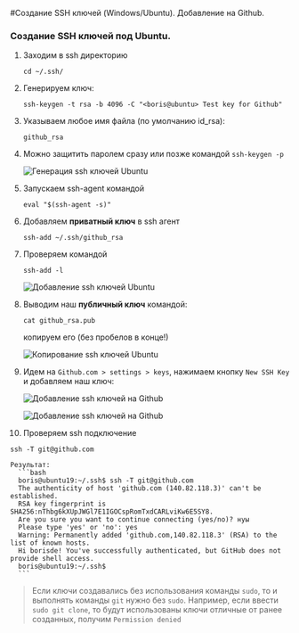 #Создание SSH ключей (Windows/Ubuntu). Добавление на Github.

### Создание SSH ключей под Ubuntu.

1. Заходим в ssh директорию  

    ```
    cd ~/.ssh/
   ```
   
2. Генерируем ключ:  

    ```
    ssh-keygen -t rsa -b 4096 -C "<boris@ubuntu> Test key for Github"
   ```    
   
3. Указываем любое имя файла (по умолчанию id_rsa):  

    ```
    github_rsa
   ```
   
4. Можно защитить паролем сразу или позже командой ```ssh-keygen -p```
    
   ![Генерация ssh ключей Ubuntu](screenshots/generaciya-ssh-ubuntu.png "Генерация ssh ключей Ubuntu")  

5. Запускаем ssh-agent командой  

   ```
   eval "$(ssh-agent -s)"
   ```
   
6. Добавляем **приватный ключ** в ssh агент  

   ```
   ssh-add ~/.ssh/github_rsa
   ```
   
7. Проверяем командой  

   ```
   ssh-add -l
   ```    
   
   ![Добавление ssh ключей Ubuntu](screenshots/ssh-add.png "Добавление ssh ключей Ubuntu")

8. Выводим наш **публичный ключ** командой: 
 
   ```
   cat github_rsa.pub
   ```  
   
   копируем его (без пробелов в конце!)
   
   ![Копирование ssh ключей Ubuntu](screenshots/copy-ssh-public-key.png "Копирование ssh ключей Ubuntu")  

9. Идем на ```Github.com > settings > keys```, нажимаем кнопку ```New SSH Key``` и добавляем наш ключ:
    
    ![Добавление ssh ключей на Github](screenshots/add-ssh-github.png "Добавление ssh ключей на Github")   
    
    ![Добавление ssh ключей на Github](screenshots/ssh-keys-github.png "Добавление ssh ключей на Github")  
   
10. Проверяем ssh подключение  
   ```
   ssh -T git@github.com
   ```  
   
    Результат:
      ```bash
      boris@ubuntu19:~/.ssh$ ssh -T git@github.com
      The authenticity of host 'github.com (140.82.118.3)' can't be established.
      RSA key fingerprint is SHA256:nThbg6kXUpJWGl7E1IGOCspRomTxdCARLviKw6E5SY8.
      Are you sure you want to continue connecting (yes/no)? нуы
      Please type 'yes' or 'no': yes
      Warning: Permanently added 'github.com,140.82.118.3' (RSA) to the list of known hosts.
      Hi borisde! You've successfully authenticated, but GitHub does not provide shell access.
      boris@ubuntu19:~/.ssh$
      ```   



> Если ключи создавались без использования команды ```sudo```, то и выполнять команды ```git``` нужно без ```sudo```. Например, если ввести ```sudo git clone```, то будут использованы ключи отличные от ранее созданных, получим ```Permission denied```